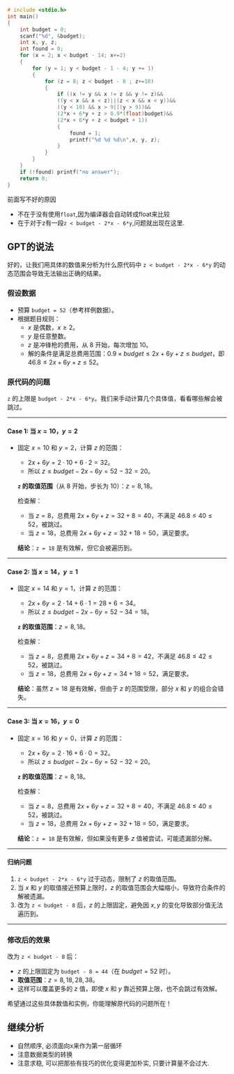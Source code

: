 ```c
# include <stdio.h>
int main()
{
    int budget = 0;
    scanf("%d", &budget);
    int x, y, z;
    int found = 0;
    for (x = 2; x < budget - 14; x+=2)
    {
        for (y = 1; y < budget - 1 - 4; y += 1)
        {
            for (z = 8; z < budget - 8 ; z+=10)
            {
                if ((x != y && x != z && y != z)&&
                ((y < x && x < z)||(z < x && x < y))&&
                ((y < 10) && x > 9||(y > 9))&&
                (2*x + 6*y + z > 0.9*(float)budget)&&
                (2*x + 6*y + z < budget + 1))
                {
                    found = 1;
                    printf("%d %d %d\n",x, y, z);
                }
            }
        }
    }
    if (!found) printf("no answer");
    return 0;
}
```
前面写不好的原因
- 不在于没有使用`float`,因为编译器会自动转成float来比较
- 在于对于z有一段`z < budget - 2*x - 6*y`,问题就出现在这里.
## GPT的说法
好的，让我们用具体的数值来分析为什么原代码中 `z < budget - 2*x - 6*y` 的动态范围会导致无法输出正确的结果。

### 假设数据

- 预算 `budget = 52`（参考样例数据）。
- 根据题目规则：
    - $x$ 是偶数，$x \geq 2$。
    - $y$ 是任意整数。
    - $z$ 是冲锋枪的费用，从 8 开始，每次增加 10。
    - 解的条件是满足总费用范围：$0.9 \times budget \leq 2x + 6y + z \leq budget$，即 $46.8 \leq 2x + 6y + z \leq 52$。

### 原代码的问题

`z` 的上限是 `budget - 2*x - 6*y`。我们来手动计算几个具体值，看看哪些解会被跳过。

---

#### **Case 1: 当 $x = 10$，$y = 2$**

- 固定 $x = 10$ 和 $y = 2$，计算 $z$ 的范围：
    
    - $2x + 6y = 2 \cdot 10 + 6 \cdot 2 = 32$。
    - 所以 $z \leq budget - 2x - 6y = 52 - 32 = 20$。
    
    **`z` 的取值范围**（从 8 开始，步长为 10）：$z = 8, 18$。
    
    检查解：
    
    - 当 $z = 8$，总费用 $2x + 6y + z = 32 + 8 = 40$，不满足 $46.8 \leq 40 \leq 52$，被跳过。
    - 当 $z = 18$，总费用 $2x + 6y + z = 32 + 18 = 50$，满足要求。
    
    **结论**：`z = 18` 是有效解，但它会被遍历到。
    

---

#### **Case 2: 当 $x = 14$，$y = 1$**

- 固定 $x = 14$ 和 $y = 1$，计算 $z$ 的范围：
    
    - $2x + 6y = 2 \cdot 14 + 6 \cdot 1 = 28 + 6 = 34$。
    - 所以 $z \leq budget - 2x - 6y = 52 - 34 = 18$。
    
    **`z` 的取值范围**：$z = 8, 18$。
    
    检查解：
    
    - 当 $z = 8$，总费用 $2x + 6y + z = 34 + 8 = 42$，不满足 $46.8 \leq 42 \leq 52$，被跳过。
    - 当 $z = 18$，总费用 $2x + 6y + z = 34 + 18 = 52$，满足要求。
    
    **结论**：虽然 $z = 18$ 是有效解，但由于 $z$ 的范围受限，部分 $x$ 和 $y$ 的组合会错失。
    

---

#### **Case 3: 当 $x = 16$，$y = 0$**

- 固定 $x = 16$ 和 $y = 0$，计算 $z$ 的范围：
    
    - $2x + 6y = 2 \cdot 16 + 6 \cdot 0 = 32$。
    - 所以 $z \leq budget - 2x - 6y = 52 - 32 = 20$。
    
    **`z` 的取值范围**：$z = 8, 18$。
    
    检查解：
    
    - 当 $z = 8$，总费用 $2x + 6y + z = 32 + 8 = 40$，不满足 $46.8 \leq 40 \leq 52$，被跳过。
    - 当 $z = 18$，总费用 $2x + 6y + z = 32 + 18 = 50$，满足要求。
    
    **结论**：`z = 18` 是有效解，但如果没有更多 $z$ 值被尝试，可能遗漏部分解。
    

---

#### 归纳问题

1. `z < budget - 2*x - 6*y` 过于动态，限制了 $z$ 的取值范围。
2. 当 $x$ 和 $y$ 的取值接近预算上限时，$z$ 的取值范围会大幅缩小，导致符合条件的解被遗漏。
3. 改为 `z < budget - 8` 后，$z$ 的上限固定，避免因 $x, y$ 的变化导致部分值无法遍历到。

---

### 修改后的效果

改为 `z < budget - 8` 后：

- $z$ 的上限固定为 `budget - 8 = 44`（在 $budget = 52$ 时）。
- **取值范围**：$z = 8, 18, 28, 38$。
- 这样可以覆盖更多的 $z$ 值，即使 $x$ 和 $y$ 靠近预算上限，也不会跳过有效解。

希望通过这些具体数值和实例，你能理解原代码的问题所在！
## 继续分析
- 自然顺序, 必须面向x来作为第一层循环
- 注意数据类型的转换
- 注意求稳, 可以把那些有技巧的优化变得更加朴实, 只要计算量不会过大.